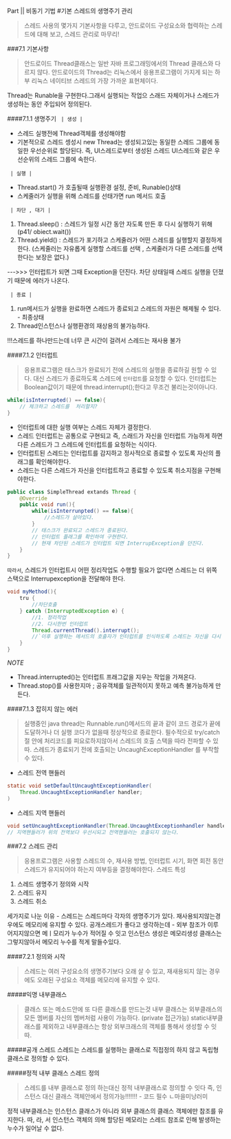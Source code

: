 Part || 비동기 기법
#기본 스레드의 생명주기 관리
> 스레드 사용의 몇가지 기본사항을 다루고, 안드로이드 구성요소와 협력하는 스레드에 대해 보고, 스레드 관리로 마무리!

###7.1 기본사항
> 안드로이드 Thread클래스는 일반 자바 프로그래밍에서의 Thread 클래스와 다르지 않다.
> 안드로이드의 Thread는 리눅스에서 응용프로그램이 가지게 되는 하부 리눅스 네이티브 스레드의 가장 가까운 표현체이다.

Thread는 Runable을 구현한다.그래서 실행되는 작업으 스래드 자체이거나 스레드가 생성하는 동안 주입되어 정의된다.

####7.1.1 생명주기 
` | 생성 |`
- 스레드 실행전에 Thread객체를 생성해야함
- 기본적으로 스레드 셍성시 new Thread는 생성되고있는 동일한 스레드 그룹에 동일한 우선순위로 할당된다.
즉, UI스레드로부터 생성된 스레드 UI스레드와 같은 우선순위의 스레드 그룹에 속한다.

` | 실행 |`
- Thread.start() 가 호출될때 실행환경 설정, 준비, Runable()상태
- 스케줄러가 실행을 위해 스레드를 선태가면 run 메서드 호출

` | 차단 , 대기 |`
1. Thread.sleep() : 스레드가 일정 시간 동안 자도록 만든 후 다시 실행하기 위해 (p41/ obiect.wait())
2. Thread.yield() : 스레드가 포기하고 스케줄러가 어떤 스레드를 실행할지 결정하게 한다.
(스케줄러는 자유롭게 실행할 스레드를 선택 , 스케줄러가 다른 스레드를 선택한다는 보장은 없다.)

--->>> 인터럽트가 되면 그때 Exception을 던진다. 차단 상태일때 스레드 실행을 던졌기 때문에 에러가 나온다.

` | 종료 |`
1. run메서드가 실행을 완료하면 스레드가 종료되고 스레드의 자원은 해제될 수 있다. - 최종상태
2. Thread인스턴스나 실행환경의 재상용의 불가능하다.

!!!스레드를 하나만드는데 너무 큰 시간이 걸려서 스레드는 재사용 불가

####7.1.2 인터럽트
> 응용프로그램은 태스크가 완료되기 전에 스레드의 실행을 종료하길 원할 수 있다.
> 대신 스레드가 종료하도록 스레드에 `인터럽트`를 요청할 수 있다.
> 인터럽트는 Boolean값이기 때문에 thread.interrupt();한다고 무조건 불리는것이아니다.

```java
while(isInterrupted() == false){
	// 체크하고 스레드를  처리할지?
}
```

- 인터럽트에 대한 실행 여부는 스레드 자체가 결정한다.
- 스레드 인터럽트는 공통으로 구현되고 즉, 스래드가 자신을 인터럽트 가능하게 하면 다른 스레드가 그 스레드에 인터럽트를 요청하는 식이다.
- 인터럽트된 스레드는 인터럽트를 감지하고 정사적으로 종료할 수 있도록 자신의 플래그를 확인해야한다.
- 스레드는 다른 스레드가 자신을 인터럽트하고 종료할 수 있도록 취소지점을 구현해야한다.

```java
public class SimpleThread extands Thread {
	@Override
    public void run(){
    	while(isInterrunpted() == false){
        	//스레드가 살아있다.
        }
        // 태스크가 완료되고 스레드가 종료된다.
        // 인터럽트 플래그를 확인하여 구현한다.
        // 현재 차단된 스레드가 인터럽트 되면 InterrupException을 던진다.
    }
}
```
`따라서`, 스레드가 인터럽트시 어떤 정리작업도 수행할 필요가 없다면 스레드는 더 위쪽 스택으로 Interrupexception을 전달해야 한다.

```java
void myMethod(){
	tru {
    	//차단호출
    } catch (InterruptedException e) {
    	//1. 정리작업
        //2. 다시한번 인터럽트
        Thread.currentThread().interrupt();
        //`이후 실행하는 메서드의 호출자가 인터럽트를 인식하도록 스레드는 자신을 다시 인터럽트 해야한다`
    }
}
```

*NOTE*
- Thread.interrupted()는 인터럽트 프래그값을 지우는 작업을 가져온다.
- Thread.stop()를 사용한지마 ; 공유객체를 일관적이지 못하고 예측 불가능하게 만든다.

####7.1.3 잡히지 않는 에러
>실행중인 java thread는 Runnable.run()메서드의 끝과 같이 코드 경로가 끝에 도달하거나 더 실행 코다가 없을때 정상적으로 종료한다.
>필수적으로 try/catch 절 안에 처리코드를 피요로하지않아서 스레드의 호출 스택을 따라 전파할 수 있따.
>스레드가 종료되기 전에 호출되는 UncaughExceptionHandler 를 부착할 수 있다.


- 스레드 전역 핸들러
```java
static void setDefaultUncaughtExceptionHandler(
	Thread.UncaughtExceptionHandler handler;
)
```

- 스레드 지역 핸들러
```java
void setUncaughtExceptionHandler(Thread.UncaughtExceptionhandler handler);
// 지역핸들러가 위의 전역보다 우선시되고 전역핸들러는 호출되지 않는다.
```

###7.2 스레드 관리
> 응용프로그램은 사용할 스레드의 수, 재사용 방법, 인터럽트 시기, 화면 회전 동안 스레드가 유지되어야 하는지 여부등을 결정해야한다.
스레드 특성
1. 스레드 생명주기 정의와 시작
2. 스레드 유지
3. 스레드 취소

세가지로 나눈 이유 - 스레드는 스레드마다 각자의 생명주기가 있다. 재사용되지않는경우에도 메모리에 유지할 수 있다.
공개스레드가 좋다고 생각하는데 - 외부 참조가 이루어지지않으면 메ㅣ모리가 누수가 적어질 수 잇고
인스턴스 생성은 메모리생성
클래스는 그렇지않아서 메모리 누수를 적게 말들수있다.


####7.2.1 정의와 시작
> 스레드는 여러 구성요소의 생명주기보다 오래 살 수 있고, 재새용되지 않는 경우에도 오래된 구성요소 객체를 메모리에 유지할 수 있다. 


#####익명 내부클래스
> 클래스 또는 메소드안에 또 다른 클래스를 만드는것
> 내부 클래스는 외부클래스의 모든 멤버를 자신의 멤버처럼 사용이 가능하다. (private 접근가능)
> static내부클래스를 제외하고 내부클래스는 항상 외부크래스의 객체를 통해서 생성할 수 잇따.

#####공개 스레드 
스레드는 스레드를 실행하는 클래스로 직접정의 하지 않고 독립형 클래스로 정의할 수 있다.

#####정적 내부 클래스 스레드 정의
>스레드를 내부 클래스로 정의 하는대신 정적 내부클래스로 정의할 수 잇다
>즉, 인스턴스 대신 클래스 객체안에서 정의가능!!!!!!! - 코드 필수 ㄴ마을미낭러미

정적 내부클래스는 인스턴스 클래스가 아니라 외부 클래스의 클래스 객체에만 참조를 유지한다.
따, 라, 서 인스턴스 객체의 의해 할당된 메모리는 스레드 참조로 인해 발생하는 누수가 일어날 수 없다.


